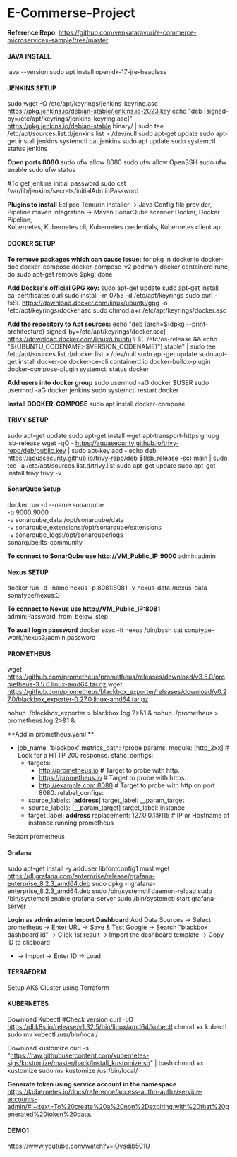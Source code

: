# E-Commerse-Project
**Reference Repo**: https://github.com/venkataravuri/e-commerce-microservices-sample/tree/master


#### JAVA INSTALL
java --version
sudo apt install openjdk-17-jre-headless

#### JENKINS SETUP
sudo wget -O /etc/apt/keyrings/jenkins-keyring.asc   
https://pkg.jenkins.io/debian-stable/jenkins.io-2023.key 
echo "deb [signed-by=/etc/apt/keyrings/jenkins-keyring.asc]"   
https://pkg.jenkins.io/debian-stable binary/ | sudo tee   /etc/apt/sources.list.d/jenkins.list > /dev/null 
sudo apt-get update 
sudo apt-get install jenkins 
systemctl cat jenkins 
sudo apt update 
sudo systemctl status jenkins 

**Open ports 8080**
sudo ufw allow 8080 
sudo ufw allow OpenSSH 
sudo ufw enable 
sudo ufw status 

#To get jenkins initial password 
sudo cat /var/lib/jenkins/secrets/initialAdminPassword

**Plugins to install** 
Eclipse Temurin installer	-> Java 
Config file provider, Pipeline maven integration  -> Maven 
SonarQube scanner 
Docker, Docker Pipeline,  
Kubernetes, Kubernetes cli, Kubernetes credentials, Kubernetes client api 


#### DOCKER SETUP
**To remove packages which can cause issue:** 
for pkg in docker.io docker-doc docker-compose docker-compose-v2 podman-docker containerd runc; do sudo apt-get remove $pkg; done

**Add Docker's official GPG key:** 
sudo apt-get update 
sudo apt-get install ca-certificates curl 
sudo install -m 0755 -d /etc/apt/keyrings 
sudo curl -fsSL https://download.docker.com/linux/ubuntu/gpg -o /etc/apt/keyrings/docker.asc 
sudo chmod a+r /etc/apt/keyrings/docker.asc 

**Add the repository to Apt sources:** 
echo   "deb [arch=$(dpkg --print-architecture) signed-by=/etc/apt/keyrings/docker.asc] https://download.docker.com/linux/ubuntu  \ 
$(. /etc/os-release && echo "${UBUNTU_CODENAME:-$VERSION_CODENAME}") stable" | sudo tee /etc/apt/sources.list.d/docker.list > /dev/null 
sudo apt-get update 
sudo apt-get install docker-ce docker-ce-cli containerd.io docker-buildx-plugin docker-compose-plugin 
systemctl status docker 

**Add users into docker group** 
sudo usermod -aG docker $USER 
sudo usermod -aG docker jenkins 
sudo systemctl restart docker 

**Install DOCKER-COMPOSE** 
sudo apt install docker-compose 

#### TRIVY SETUP
sudo apt-get update 
sudo apt-get install wget apt-transport-https gnupg lsb-release 
wget -qO - https://aquasecurity.github.io/trivy-repo/deb/public.key | sudo apt-key add - 
echo deb https://aquasecurity.github.io/trivy-repo/deb $(lsb_release -sc) main | sudo tee -a /etc/apt/sources.list.d/trivy.list 
sudo apt-get update 
sudo apt-get install trivy 
trivy -v 

#### SonarQube Setup
docker run -d --name sonarqube \
    -p 9000:9000 \
    -v sonarqube_data:/opt/sonarqube/data \
    -v sonarqube_extensions:/opt/sonarqube/extensions \
    -v sonarqube_logs:/opt/sonarqube/logs \
    sonarqube:lts-community

**To connect to SonarQube use http://VM_Public_IP:9000**
admin:admin

#### Nexus SETUP
docker run -d –name nexus -p 8081:8081 -v nexus-data:/nexus-data sonatype/nexus:3

**To connect to Nexus use http://VM_Public_IP:8081**
admin:Password_from_below_step

**To avail login password**
docker exec -it nexus /bin/bash
cat sonatype-work/nexus3/admin.password 

#### PROMETHEUS
wget https://github.com/prometheus/prometheus/releases/download/v3.5.0/prometheus-3.5.0.linux-amd64.tar.gz
wget https://github.com/prometheus/blackbox_exporter/releases/download/v0.27.0/blackbox_exporter-0.27.0.linux-amd64.tar.gz

nohup ./blackbox_exporter > blackbox.log 2>&1 &
nohup ./prometheus > prometheus.log 2>&1 &

**Add in prometheus.yaml **
  - job_name: 'blackbox'
    metrics_path: /probe
    params:
      module: [http_2xx]  # Look for a HTTP 200 response.
    static_configs:
      - targets:
        - http://prometheus.io    # Target to probe with http.
        - https://prometheus.io   # Target to probe with https.
        - http://example.com:8080 # Target to probe with http on port 8080.
    relabel_configs:
      - source_labels: [__address__]
        target_label: __param_target
      - source_labels: [__param_target]
        target_label: instance
      - target_label: __address__
        replacement: 127.0.0.1:9115     # IP or Hostname of instance running prometheus

Restart prometheus

#### Grafana
sudo apt-get install -y adduser libfontconfig1 musl
wget https://dl.grafana.com/enterprise/release/grafana-enterprise_8.2.3_amd64.deb
sudo dpkg -i grafana-enterprise_8.2.3_amd64.deb
sudo /bin/systemctl daemon-reload
sudo /bin/systemctl enable grafana-server
sudo /bin/systemctl start grafana-server

**Login as admin admin**
**Import Dashboard**
Add Data Sources -> Select prometheus -> Enter URL -> Save & Test
Google -> Search "blackbox dashboard id" -> Click 1st result -> Import the dashboard template -> Copy ID to clipboard
+ -> Import -> Enter ID -> Load 


#### TERRAFORM 
Setup AKS Cluster using Terraform 


#### KUBERNETES
Download Kubectl #Check version
curl -LO https://dl.k8s.io/release/v1.32.5/bin/linux/amd64/kubectl
chmod +x kubectl
sudo mv kubectl /usr/bin/local/

Download kustomize
curl -s "https://raw.githubusercontent.com/kubernetes-sigs/kustomize/master/hack/install_kustomize.sh" | bash
chmod +x kustomize
sudo mv kustomize /usr/bin/local/

**Generate token using service account in the namespace** 
https://kubernetes.io/docs/reference/access-authn-authz/service-accounts-admin/#:~:text=To%20create%20a%20non%2Dexpiring,with%20that%20generated%20token%20data.






#### DEMO1
https://www.youtube.com/watch?v=lOvsdjb501U